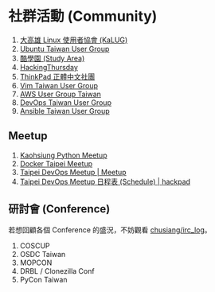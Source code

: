 # 社群活動 (Community)

1. [大高雄 Linux 使用者協會 (KaLUG)](http://kalug.linux.org.tw)
1. [Ubuntu Taiwan User Group](https://www.ubuntu-tw.org/)
1. [酷學園 (Study Area)](http://phorum.study-area.org/)
1. [HackingThursday](http://www.hackingthursday.org/)
1. [ThinkPad 正體中文社團](https://www.facebook.com/groups/thinkpad.zh.hant/)
1. [Vim Taiwan User Group](http://www.vim.tw/)
1. [AWS User Group Taiwan](https://www.facebook.com/groups/awsugtw/)
1. [DevOps Taiwan User Group](https://www.facebook.com/groups/DevOpsTaiwan/)
1. [Ansible Taiwan User Group](http://ansible.tw/#!index.md)

## Meetup

1. [Kaohsiung Python Meetup](http://www.meetup.com/Kaohsiung-Python-Meetup/)
1. [Docker Taipei Meetup](http://www.meetup.com/Docker-Taipei/)
1. [Taipei DevOps Meetup | Meetup](https://www.meetup.com/Taipei-DevOps-Meetup/)
  1. [Taipei DevOps Meetup 日程表 (Schedule) | hackpad](https://taipeidevopsmeetup.hackpad.com/ep/pad/static/64hIE6ms9qP)

## 研討會 (Conference)

若想回顧各個 Conference 的盛況，不妨觀看 [chusiang/irc_log](https://github.com/chusiang/irc_log)。

1. COSCUP
1. OSDC Taiwan
1. MOPCON
1. DRBL / Clonezilla Conf
1. PyCon Taiwan
